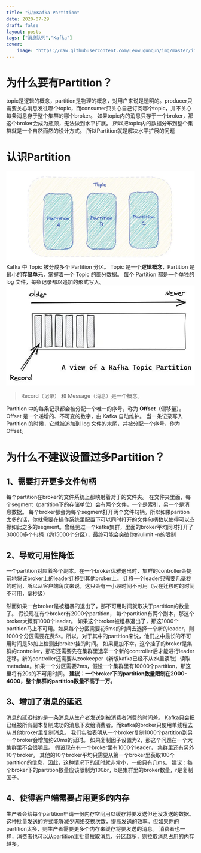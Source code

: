 ```yaml
---
title: "认识Kafka Partition"
date: 2020-07-29
draft: false
layout: posts
tags: ["消息队列","Kafka"]
cover: 
    image: "https://raw.githubusercontent.com/Leowuqunqun/img/master/image1650464742613-f5ea9e6f-f6af-4c19-804d-b003b91bd30f.png"
---
```


# 为什么要有Partition？
topic是逻辑的概念，partition是物理的概念，对用户来说是透明的。producer只需要关心消息发往哪个topic，而consumer只关心自己订阅哪个topic，并不关心每条消息存于整个集群的哪个broker。
如果topic内的消息只存于一个broker，那这个broker会成为瓶颈，无法做到水平扩展。
所以把topic内的数据分布到整个集群就是一个自然而然的设计方式。
所以Partition就是解决水平扩展的问题
# 认识Partition
![img](https://raw.githubusercontent.com/Leowuqunqun/img/master/image1650464742613-f5ea9e6f-f6af-4c19-804d-b003b91bd30f.png)
Kafka 中 Topic 被分成多个 Partition 分区。
Topic 是一个**逻辑概念**，Partition 是最小的**存储单元**，掌握着一个 Topic 的部分数据。
每个 Partition 都是一个单独的 log 文件，每条记录都以追加的形式写入。
![img](https://raw.githubusercontent.com/Leowuqunqun/img/master/image1650464779067-039c2e61-6ff3-4641-818e-e840343e21f0.png)
> Record（记录） 和 Message（消息）是一个概念。


Partition 中的每条记录都会被分配一个唯一的序号，称为 **Offset**（偏移量）。
Offset 是一个递增的、不可变的数字，由 Kafka 自动维护。
当一条记录写入 Partition 的时候，它就被追加到 log 文件的末尾，并被分配一个序号，作为 Offset。
# 为什么不建议设置过多Partition？
## 1、需要打开更多文件句柄
每个partition在broker的文件系统上都映射着对于的文件夹。 在文件夹里面，每个segment（partition下的存储单位）会有两个文件，一个是索引，另一个是消息数据。  每个broker都会为每个segment打开两个文件句柄。所以如果parition太多的话，你就需要在操作系统里配置下可以同时打开的文件句柄数以使得可以支撑如此之多的segment。曾经见过一个kafka集群，里面的broker平均同时打开了30000多个句柄（约15000个分区），最终可能会突破你的ulimit -n的限制
## 2、导致可用性降低
一个partition对应着多个副本。在一个broker优雅退出时，集群的controller会提前地将该broker上的leader迁移到其他broker上。 迁移一个leader只需要几毫秒的时间，所以从客户端角度来说，这只会有一小段时间不可用（只在迁移时的时间不可用，毫秒级）

然而如果一台broker是被粗暴的退出了，那不可用时间就取决于partition的数量了。 假设现在有个broker有2000个partition， 每个partition有两个副本，那这个broker大概有1000个leader。 如果这个broker被粗暴退出了，那这1000个partition马上不可用。如果每个分区需要花5ms的时间去选择一个新的leader，则1000个分区需要花费5s。所以，对于其中的partition来说，他们之中最长的不可用时间是5s加上检测出broker挂的时间。
如果更加不幸，这个挂了的broker是集群的controller，那它还需要先在集群里选举一个新的controller后才能进行leader迁移。新的controller还需要从zookeeper（新版kafka已经不从zk里读取）读取metadata。如果一个分区需要2ms，假设一个集群里有10000个partition，那这里将有20s的不可用时间。
**建议：一个broker下的partition数量限制在2000-4000，整个集群的partition数量不高于一万。**
## 3、增加了消息的延迟
消息的延迟指的是一条消息从生产者发送到被消费者消费的时间差。 Kafka只会把已经被所有副本复制成功的消息下发给消费者。而kafka的broker只使用单线程去从其他broker里复制消息。 我们实验表明从一个broker复制1000个partition到另一个broker会增加约20ms的延时。 如果复制因子设置为2，那这个问题在一个大集群里不会很明显。 假设现在有一个broker里有1000个leader， 集群里还有另外10个broker。 其他的10个broker平均只需要从第一个broker里获取100个partition的信息，因此，这种情况下的延时就非常小，一般只有几ms。
建议：每个broker下的partition数量应该限制为100*b*r，b是集群里的broker数量，r是复制因子。
## 4、使得客户端需要占用更多的内存
生产者会给每个partition申请一份内存空间用以缓存将要发送但还没发送的数据。这种批量发送的方式能够减少网络交换次数，提高发送的效率。但如果你的partition太多，则生产者需要更多个内存来缓存将要发送的消息。
消费者也一样，消费者也可以从partition里批量拉取消息，分区越多，则拉取消息占用的内存越多。

# 

[
](https://blog.csdn.net/weixin_38107388/article/details/107827764)

